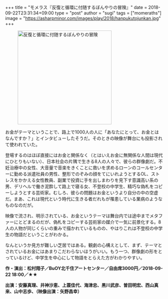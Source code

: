 +++
title = "モメラス『反復と循環に付随するぼんやりの冒険』"
date = 2018-09-22T23:31:34+09:00
type = "post"
author = "sugi"
tags = ["momeraths"]
image = "https://asharpminor.com/images/play/2018/hanpukutojunkan.jpg"
+++
<figure class="alignleft"><img src="/images/play/2018/hanpukutojunkan.jpg" alt="反復と循環に付随するぼんやりの冒険" style="width: 300px !important;"></figure>

お金がテーマということで、路上で1000人の人に「あなたにとって、お金とはなんですか？」とインタビューしたそうだ。そのときの映像が舞台にも投影されて使われていた。

登場するのはほぼ直接にはお金と関係なく（とはいえお金に無関係な人間は現代にひとりもいない）、日本社会の片隅で生きる8人の人々で、彼らの群像劇だ。不妊治療中の女性、大音量で音楽をきくことに救いを求めるローンのコールセンターに勤める派遣社員の男性、整形でのぞみの顔をてにいれようとするOL、ストレスをかかえる女性教員、副業で投資に手を出しまわりを見下す意識高い系の男、デリヘルで働き泥酔して路上で寝る女、不登校の中学生、精巧な偽札をコピーしようとする芸術家。むしろ、彼らの問題はお金というより自分の中の空虚だ。まあ、これは現代という時代に生きる者だれもが罹患している業病のようなものなのだが。

映像で流され、明示されている、お金というテーマは舞台内では途中までメタファーにとどまるのだが、偽札をコピーする芸術家の媒介で一気に前景化する。8人の人物が同じくらいの重みで描かれているものの、やはりこれは不登校の中学生の物語だということがわかる。

なんというか見方が難しい芝居ではある。観劇の心構えとして、まず、テーマとされているお金にはあまりこだわらないほうがいい。もう一つ、群像劇の形をとっているけど、中学生を中心にして物語をとらえた方がわかりやすい。

**作・演出：松村翔子／BuOY北千住アートセンター／自由席3000円／2018-09-22 18:00／★★**

**出演：安藤真理、井神沙恵、上蓑佳代、海津忠、黒川武彦、曽田明宏、西山真来、山中志歩、（映像出演：矢野昌幸）**
